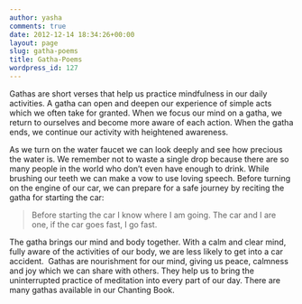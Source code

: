 ```yaml
---
author: yasha
comments: true
date: 2012-12-14 18:34:26+00:00
layout: page
slug: gatha-poems
title: Gatha-Poems
wordpress_id: 127
---
```


Gathas are short verses that help us practice mindfulness in our daily activities. A gatha can open and deepen our experience of simple acts which we often take for granted. When we focus our mind on a gatha, we return to ourselves and become more aware of each action. When the gatha ends, we continue our activity with heightened awareness.

As we turn on the water faucet we can look deeply and see how precious the water is. We remember not to waste a single drop because there are so many people in the world who don’t even have enough to drink. While brushing our teeth we can make a vow to use loving speech. Before turning on the engine of our car, we can prepare for a safe journey by reciting the gatha for starting the car:


> Before starting the car
I know where I am going.
The car and I are one,
if the car goes fast, I go fast.


The gatha brings our mind and body together. With a calm and clear mind, fully aware of the activities of our body, we are less likely to get into a car accident.  Gathas are nourishment for our mind, giving us peace, calmness and joy which we can share with others. They help us to bring the uninterrupted practice of meditation into every part of our day. There are many gathas available in our Chanting Book.

